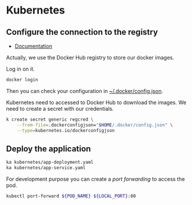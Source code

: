 # Kubernetes

## Configure the connection to the registry

- [Documentation](https://kubernetes.io/docs/tasks/configure-pod-container/pull-image-private-registry/#create-a-secret-in-the-cluster-that-holds-your-authorization-token)

Actually, we use the Docker Hub registry to store our docker images.

Log in on it.

```bash
docker login
```

Then you can check your configuration in [~/.docker/config.json](~/.docker/config.json).

Kubernetes need to accessed to Docker Hub to download the images. We need to create a secret with our credentials.

```bash
k create secret generic regcred \
    --from-file=.dockerconfigjson="$HOME/.docker/config.json" \
    --type=kubernetes.io/dockerconfigjson
```

## Deploy the application

```bash
ka kubernetes/app-deployment.yaml
ka kubernetes/app-service.yaml
```

For development purpose you can create a *port forwarding* to access the pod.

```bash
kubectl port-forward ${POD_NAME} ${LOCAL_PORT}:80
```
